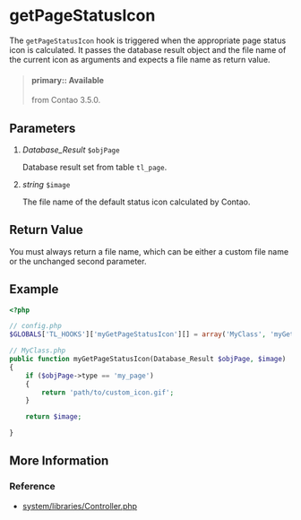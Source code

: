 # getPageStatusIcon

The `getPageStatusIcon` hook is triggered when the appropriate page status icon 
is calculated. It passes the database result object and the file name of the 
current icon as arguments and expects a file name as return value. 

> #### primary:: Available   
> from Contao 3.5.0.


## Parameters

1. *Database_Result* `$objPage`

	Database result set from table `tl_page`.

2. *string* `$image`

	The file name of the default status icon calculated by Contao.


## Return Value

You must always return a file name, which can be either a custom file name or 
the unchanged second parameter. 


## Example

```php
<?php

// config.php
$GLOBALS['TL_HOOKS']['myGetPageStatusIcon'][] = array('MyClass', 'myGetPageStatusIcon');

// MyClass.php
public function myGetPageStatusIcon(Database_Result $objPage, $image)
{
    if ($objPage->type == 'my_page')
    {
        return 'path/to/custom_icon.gif';
    }

    return $image;

}
```


## More Information


### Reference

- [system/libraries/Controller.php](https://github.com/contao/core/blob/3.5.0/system/modules/core/library/Contao/Controller.php#L608)